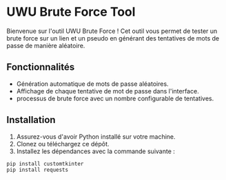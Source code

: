 # UWU Brute Force Tool

Bienvenue sur l'outil UWU Brute Force ! Cet outil vous permet de tester un brute force sur un lien et un pseudo en générant des tentatives de mots de passe de manière aléatoire.

## Fonctionnalités

- Génération automatique de mots de passe aléatoires.
- Affichage de chaque tentative de mot de passe dans l'interface.
- processus de brute force avec un nombre configurable de tentatives.

## Installation

1. Assurez-vous d'avoir Python installé sur votre machine.
2. Clonez ou téléchargez ce dépôt.
3. Installez les dépendances avec la commande suivante :

```bash
pip install customtkinter
pip install requests
